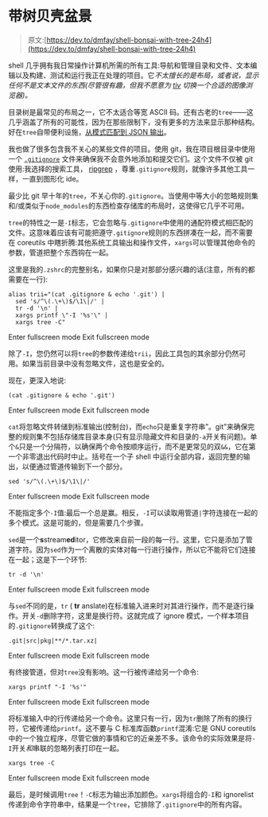 # 带树贝壳盆景

> 原文:[https://dev.to/dmfay/shell-bonsai-with-tree-24h4](https://dev.to/dmfay/shell-bonsai-with-tree-24h4)

shell 几乎拥有我日常操作计算机所需的所有工具:导航和管理目录和文件、文本编辑以及构建、测试和运行我正在处理的项目。它*不太擅长的是布局，或者说，显示任何不是文本文件的东西(尽管很有趣，但我不愿意为 [tiv](https://github.com/radare/tiv) 切换一个合适的图像浏览器)。*

目录树是最常见的布局之一，它不太适合等宽 ASCII 码。还有古老的`tree`——这几乎涵盖了所有的可能性，因为在那些限制下，没有更多的方法来显示那种结构。好在`tree`自带便利设施，[从模式匹配到 JSON 输出](https://www.systutorials.com/docs/linux/man/1-tree/)。

我也做了很多包含我不关心的某些文件的项目。使用 git，我在项目根目录中使用一个 [`.gitignore`](https://git-scm.com/docs/gitignore) 文件来确保我不会意外地添加和提交它们。这个文件不仅被 git 使用:我选择的搜索工具， [ripgrep](https://github.com/BurntSushi/ripgrep) ，尊重`.gitignore`规则，就像许多其他工具一样，一直到图形化 ide。

最少比 git 早十年的`tree`，不关心你的`.gitignore`。当使用中等大小的忽略规则集和/或类似于`node_modules`的东西检查存储库的布局时，这使得它几乎不可用。

`tree`的特性之一是`-I`标志，它会忽略与`.gitignore`中使用的通配符模式相匹配的文件。这意味着应该有可能把遵守`.gitignore`规则的东西拼凑在一起，而不需要在 coreutils 中瞎折腾:其他系统工具输出和操作文件，`xargs`可以管理其他命令的参数，管道把整个东西钩在一起。

这里是我的`.zshrc`的完整别名，如果你只是对那部分感兴趣的话(注意，所有的都需要在一行):

```
alias trii="(cat .gitignore & echo '.git') |
  sed 's/^\(.\+\)$/\1\|/' |
  tr -d '\n' |
  xargs printf \"-I '%s'\" |
  xargs tree -C" 
```

Enter fullscreen mode Exit fullscreen mode

除了`-I`，您仍然可以将`tree`的参数传递给`trii`，因此工具包的其余部分仍然可用。如果当前目录中没有忽略文件，这也是安全的。

现在，更深入地说:

```
(cat .gitignore & echo '.git') 
```

Enter fullscreen mode Exit fullscreen mode

`cat`将忽略文件转储到标准输出(控制台)，而`echo`只是重复字符串”。git”来确保完整的规则集不包括存储库目录本身(只有显示隐藏文件和目录的`-a`开关有问题)。单个`&`只是一个分隔符，以确保两个命令按顺序运行，而不是更常见的双`&&`，它在第一个非零退出代码时中止。括号在一个子 shell 中运行全部内容，返回完整的输出，以便通过管道传输到下一个部分。

```
sed 's/^\(.\+\)$/\1\|/' 
```

Enter fullscreen mode Exit fullscreen mode

不能指定多个`-I`值:最后一个总是赢。相反，`-I`可以读取用管道`|`字符连接在一起的多个模式。这是可能的，但是需要几个步骤。

`sed`是一个**s**stream**ed**itor，它修改来自前一段的每一行。这里，它只是添加了管道字符。因为`sed`作为一个离散的实体对每一行进行操作，所以它不能将它们连接在一起；这是下一个环节:

```
tr -d '\n' 
```

Enter fullscreen mode Exit fullscreen mode

与`sed`不同的是，`tr` ( **tr** anslate)在标准输入进来时对其进行操作，而不是逐行操作。开关`-d`删除字符，这里是换行符。这就完成了 ignore 模式，一个样本项目的`.gitignore`转换成了这个:

```
.git|src|pkg|**/*.tar.xz| 
```

Enter fullscreen mode Exit fullscreen mode

有终接管道，但对`tree`没有影响。这一行被传递给另一个命令:

```
xargs printf "-I '%s'" 
```

Enter fullscreen mode Exit fullscreen mode

将标准输入中的行传递给另一个命令。这里只有一行，因为`tr`删除了所有的换行符，它被传递给`printf`。这不要与 C 标准库函数`printf`混淆:它是 GNU coreutils 中的一个独立程序，尽管它做的事情和它的近亲差不多。该命令的实际效果是将`-I`开关*和*串联的忽略列表打印在一起。

```
xargs tree -C 
```

Enter fullscreen mode Exit fullscreen mode

最后，是时候调用`tree`！`-C`标志为输出添加颜色。`xargs`将组合的`-I`和 ignorelist 传递到命令字符串中，结果是一个`tree`，它排除了`.gitignore`中的所有内容。